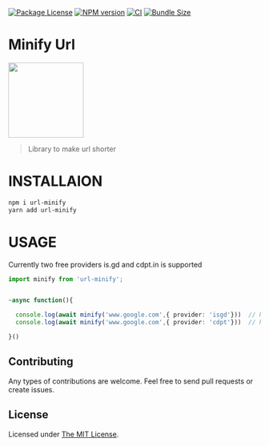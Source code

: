  <p float="left">
<a href="https://www.npmjs.com/package/url-minify"><img src="https://img.shields.io/npm/l/url-minify" alt="Package License" /></a>
<a href="https://www.npmjs.com/package/url-minify"><img src="https://badgen.net/npm/v/url-minify" alt="NPM version" /></a>
 <a href="https://www.npmjs.com/package/url-minify"><img src="https://github.com/rubiin/tweeny-weeny/workflows/CI/badge.svg" alt="CI" /></a> 
 <a href="https://www.npmjs.com/package/url-minify"><img src="https://badgen.net/bundlephobia/min/url-minify" alt="Bundle Size" /></a> 

</p>


# Minify Url

<img src="https://i.imgur.com/gbXDQyL.png" height="150">


> Library to make url shorter

# INSTALLAION

```sh
npm i url-minify
yarn add url-minify

```

# USAGE


Currently two free providers is.gd and cdpt.in is supported

```ts
import minify from 'url-minify';


~async function(){

  console.log(await minify('www.google.com',{ provider: 'isgd'}))  // https://is.gd/PTkruq
  console.log(await minify('www.google.com',{ provider: 'cdpt'}))  // https://cdpt.in/ab

}()


```


## Contributing

Any types of contributions are welcome. Feel free to send pull requests or create issues.

## License

Licensed under [The MIT License](LICENSE).
